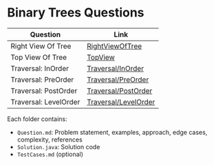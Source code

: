 # Binary Trees Questions

| Question              | Link                                            |
| --------------------- | ----------------------------------------------- |
| Right View Of Tree    | [RightViewOfTree](./RightViewOfTree/)           |
| Top View Of Tree      | [TopView](./TopView/)                           |
| Traversal: InOrder    | [Traversal/InOrder](./Traversal/InOrder/)       |
| Traversal: PreOrder   | [Traversal/PreOrder](./Traversal/PreOrder/)     |
| Traversal: PostOrder  | [Traversal/PostOrder](./Traversal/PostOrder/)   |
| Traversal: LevelOrder | [Traversal/LevelOrder](./Traversal/LevelOrder/) |

Each folder contains:

- `Question.md`: Problem statement, examples, approach, edge cases, complexity, references
- `Solution.java`: Solution code
- `TestCases.md` (optional)

